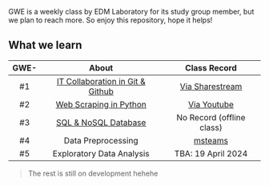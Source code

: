 GWE is a weekly class by EDM Laboratory for its study group member, but we plan to reach more. So enjoy this repository, hope it helps!

## What we learn
|GWE- |About|Class Record|
|:------:|:------:|:-------:|
| #1 | [IT Collaboration in Git & Github](https://github.com/lifeatedmlab/GWE-2024/tree/main/Modul%201%20-%20IT%20Collaboration) | [Via Sharestream](https://telkomuniversityofficial.sharepoint.com/:v:/s/TrainerEDE-G4-PublicClass/EVcK5otAeLNEhpYOvHGS7DcBt-Fu_y7VRX7HKthh40xhcA?e=FXNEpI&nav=eyJyZWZlcnJhbEluZm8iOnsicmVmZXJyYWxBcHAiOiJTdHJlYW1XZWJBcHAiLCJyZWZlcnJhbFZpZXciOiJTaGFyZURpYWxvZy1MaW5rIiwicmVmZXJyYWxBcHBQbGF0Zm9ybSI6IldlYiIsInJlZmVycmFsTW9kZSI6InZpZXcifX0%3D) |
| #2 | [Web Scraping in Python](https://github.com/lifeatedmlab/GWE-2024/tree/main/Modul%202%20-%20Data%20Scraping) | [Via Youtube](https://youtube.com/live/-e8v_UaOOEE?feature=share) |
| #3 | [SQL & NoSQL Database](https://github.com/lifeatedmlab/GWE-2024/tree/main/Modul%203%20-%20Database%2C%20Data%20Warehouse%2C%20Data%20Lakes) | No Record (offline class) |
| #4 | Data Preprocessing | [msteams]((https://telkomuniversityofficial.sharepoint.com/sites/GWEG5/_layouts/15/stream.aspx?id=%2Fsites%2FGWEG5%2FDokumen%20Berbagi%2FGeneral%2FRecordings%2FGWE%2D20240426%5F195248%2DMeeting%20Recording%2Emp4&referrer=StreamWebApp%2EWeb&referrerScenario=AddressBarCopied%2Eview)) |
| #5 | Exploratory Data Analysis | TBA: 19 April 2024 |

> The rest is still on development hehehe
